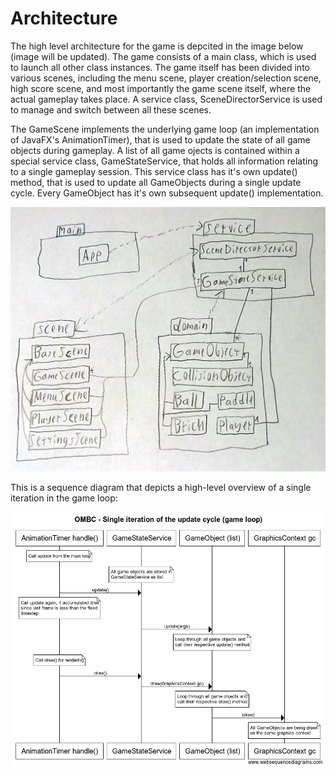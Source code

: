 # Architecture

The high level architecture for the game is depcited in the image below (image will be updated). The game consists of a main class, which is used to launch all other class instances. The game itself has been divided into various scenes, including the menu scene, player creation/selection scene, high score scene, and most importantly the game scene itself, where the actual gameplay takes place. A service class, SceneDirectorService is used to manage and switch between all these scenes.  

The GameScene implements the underlying game loop (an implementation of JavaFX's AnimationTimer), that is used to update the state of all game objects during gameplay. A list of all game ojects is contained within a special service class, GameStateService, that holds all information relating to a single gameplay session. This service class has it's own update() method, that is used to update all GameObjects during a single update cycle. Every GameObject has it's own subsequent update() implementation.

![Image of class hierarchy](https://github.com/Jonkke/ot-harkkatyo/blob/master/documentation/baseClassDiagram.jpg)

This is a sequence diagram that depicts a high-level overview of a single iteration in the game loop:

![Sequence diagram of a single game loop iteration](https://github.com/Jonkke/ot-harkkatyo/blob/master/documentation/gameLoopIteration.png)
